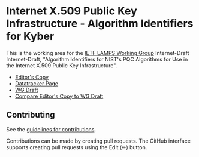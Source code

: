 # Internet X.509 Public Key Infrastructure - Algorithm Identifiers for Kyber

This is the working area for the [IETF LAMPS Working Group](https://datatracker.ietf.org/wg/lamps/documents/) Internet-Draft Internet-Draft, "Algorithm Identifiers for NIST's PQC Algorithms for Use in the Internet X.509 Public Key Infrastructure".

* [Editor's Copy](https://lamps-wg.github.io/kyber-certificates/#go.draft-ietf-lamps-kyber-certificates.html)
* [Datatracker Page](https://datatracker.ietf.org/doc/draft-ietf-lamps-kyber-certificates)
* [WG Draft](https://datatracker.ietf.org/doc/html/draft-ietf-lamps-kyber-certificates)
* [Compare Editor's Copy to WG Draft](https://lamps-wg.github.io/kyber-certificates/#go.draft-ietf-lamps-kyber-certificates.diff)

## Contributing

See the
[guidelines for contributions](https://github.com/lamps-wg/documentsigning-eku/blob/main/CONTRIBUTING.md).

Contributions can be made by creating pull requests.
The GitHub interface supports creating pull requests using the Edit (✏) button.

